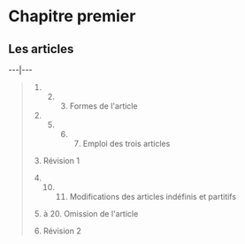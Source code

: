 # Chapitre premier #
## Les articles ##

---|---

>1. 2. 3. Formes de l'article
>
>4. 5. 6. 7. Emploi des trois articles
>
>8. Révision 1
>
>9. 10. 11. Modifications des articles indéfinis et partitifs
>
>12. à 20. Omission de l'article
>
>21. Révision 2

